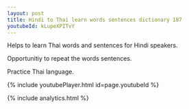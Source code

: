 ```yaml
---
layout: post
title: Hindi to Thai learn words sentences dictionary 187 
youtubeId: kLupeXPITvY
---
```

 
 
Helps to learn Thai words and sentences for Hindi speakers.

Opportunitiy to repeat the words sentences. 

Practice Thai language. 
 
{% include youtubePlayer.html id=page.youtubeId %}
 
 
{% include analytics.html %}